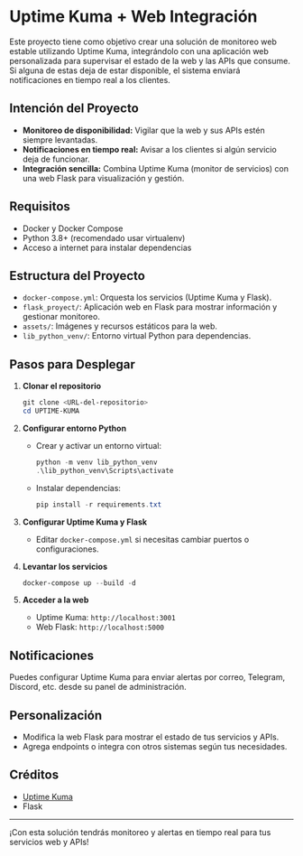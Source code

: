 # Uptime Kuma + Web Integración

Este proyecto tiene como objetivo crear una solución de monitoreo web estable utilizando Uptime Kuma, integrándolo con una aplicación web personalizada para supervisar el estado de la web y las APIs que consume. Si alguna de estas deja de estar disponible, el sistema enviará notificaciones en tiempo real a los clientes.

## Intención del Proyecto
- **Monitoreo de disponibilidad:** Vigilar que la web y sus APIs estén siempre levantadas.
- **Notificaciones en tiempo real:** Avisar a los clientes si algún servicio deja de funcionar.
- **Integración sencilla:** Combina Uptime Kuma (monitor de servicios) con una web Flask para visualización y gestión.

## Requisitos
- Docker y Docker Compose
- Python 3.8+ (recomendado usar virtualenv)
- Acceso a internet para instalar dependencias

## Estructura del Proyecto
- `docker-compose.yml`: Orquesta los servicios (Uptime Kuma y Flask).
- `flask_proyect/`: Aplicación web en Flask para mostrar información y gestionar monitoreo.
- `assets/`: Imágenes y recursos estáticos para la web.
- `lib_python_venv/`: Entorno virtual Python para dependencias.

## Pasos para Desplegar

1. **Clonar el repositorio**
   ```powershell
   git clone <URL-del-repositorio>
   cd UPTIME-KUMA
   ```

2. **Configurar entorno Python**
   - Crear y activar un entorno virtual:
     ```powershell
     python -m venv lib_python_venv
     .\lib_python_venv\Scripts\activate
     ```
   - Instalar dependencias:
     ```powershell
     pip install -r requirements.txt
     ```

3. **Configurar Uptime Kuma y Flask**
   - Editar `docker-compose.yml` si necesitas cambiar puertos o configuraciones.

4. **Levantar los servicios**
   ```powershell
   docker-compose up --build -d
   ```

5. **Acceder a la web**
   - Uptime Kuma: `http://localhost:3001`
   - Web Flask: `http://localhost:5000`

## Notificaciones
Puedes configurar Uptime Kuma para enviar alertas por correo, Telegram, Discord, etc. desde su panel de administración.

## Personalización
- Modifica la web Flask para mostrar el estado de tus servicios y APIs.
- Agrega endpoints o integra con otros sistemas según tus necesidades.

## Créditos
- [Uptime Kuma](https://github.com/louislam/uptime-kuma)
- Flask

---
¡Con esta solución tendrás monitoreo y alertas en tiempo real para tus servicios web y APIs!
